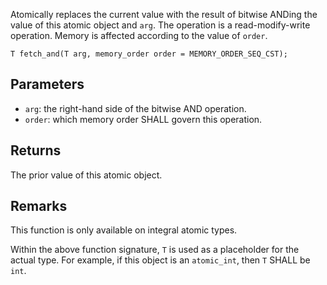 Atomically replaces the current value with the result of bitwise ANDing the value of this atomic object and `arg`. The operation is a read-modify-write operation. Memory is affected according to the value of `order`.

```nvgt
T fetch_and(T arg, memory_order order = MEMORY_ORDER_SEQ_CST);
```

## Parameters

* `arg`: the right-hand side of the bitwise AND operation.
* `order`: which memory order SHALL govern this operation.

## Returns

The prior value of this atomic object.

## Remarks

This function is only available on integral atomic types.

Within the above function signature, `T` is used as a placeholder for the actual type. For example, if this object is an `atomic_int`, then `T` SHALL be `int`.
